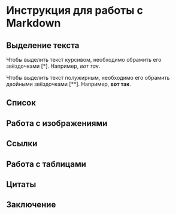 # Инструкция для работы с Markdown

## Выделение текста

Чтобы выделить текст курсивом, необходимо обрамить его звёздочками [*]. Например, *вот так*.

Чтобы выделить текст полужирным, необходимо его обрамить двойными звёздочками [**]. Например, **вот так**.

## Список

## Работа с изображениями

## Ссылки

## Работа с таблицами

## Цитаты

## Заключение